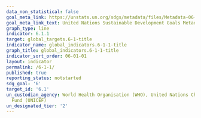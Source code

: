 ```yaml
---
data_non_statistical: false
goal_meta_link: https://unstats.un.org/sdgs/metadata/files/Metadata-06-01-01.pdf
goal_meta_link_text: United Nations Sustainable Development Goals Metadata (pdf 428kB)
graph_type: line
indicator: 6.1.1
target: global_targets.6-1-title
indicator_name: global_indicators.6-1-1-title
graph_title: global_indicators.6-1-1-title
indicator_sort_order: 06-01-01
layout: indicator
permalink: /6-1-1/
published: true
reporting_status: notstarted
sdg_goal: '6'
target_id: '6.1'
un_custodian_agency: World Health Organisation (WHO), United Nations Children's Emergency
  Fund (UNICEF)
un_designated_tier: '2'
---
```

